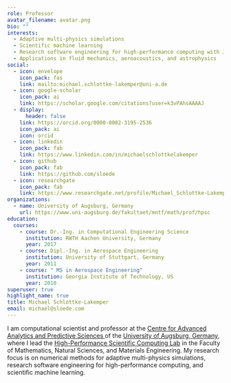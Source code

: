 ```yaml
---
role: Professor
avatar_filename: avatar.png
bio: ""
interests:
  - Adaptive multi-physics simulations
  - Scientific machine learning
  - Research software engineering for high-performance computing with Julia
  - Applications in fluid mechanics, aeroacoustics, and astrophysics
social:
  - icon: envelope
    icon_pack: fas
    link: mailto:michael.schlottke-lakemper@uni-a.de
  - icon: google-scholar
    icon_pack: ai
    link: https://scholar.google.com/citations?user=k3vPAhsAAAAJ
  - display:
      header: false
    link: https://orcid.org/0000-0002-3195-2536
    icon_pack: ai
    icon: orcid
  - icon: linkedin
    icon_pack: fab
    link: https://www.linkedin.com/in/michaelschlottkelakemper
  - icon: github
    icon_pack: fab
    link: https://github.com/sloede
  - icon: researchgate
    icon_pack: fab
    link: https://www.researchgate.net/profile/Michael_Schlottke-Lakemper
organizations:
  - name: University of Augsburg, Germany
    url: https://www.uni-augsburg.de/fakultaet/mntf/math/prof/hpsc
education:
  courses:
    - course: Dr.-Ing. in Computational Engineering Science
      institution: RWTH Aachen University, Germany
      year: 2017
    - course: Dipl.-Ing. in Aerospace Engineering
      institution: University of Stuttgart, Germany
      year: 2011
    - course: " MS in Aerospace Engineering"
      institution: Georgia Institute of Technology, US
      year: 2010
superuser: true
highlight_name: true
title: Michael Schlottke-Lakemper
email: michael@sloede.com
---
```

I am computational scientist and professor at the
[Centre for Advanced Analytics and Predictive Sciences ](https://www.uni-augsburg.de/en/forschung/einrichtungen/institute/caaps/)
of the
[University of Augsburg, Germany](https://www.uni-augsburg.de), where I lead the
[High-Performance Scientific Computing Lab](https://www.uni-augsburg.de/fakultaet/mntf/math/prof/hpsc)
in the Faculty of Mathematics, Natural Sciences, and Materials Engineering.
My research focus is on numerical methods for adaptive multi-physics
simulations, research software engineering for high-performance computing, and
scientific machine learning.
